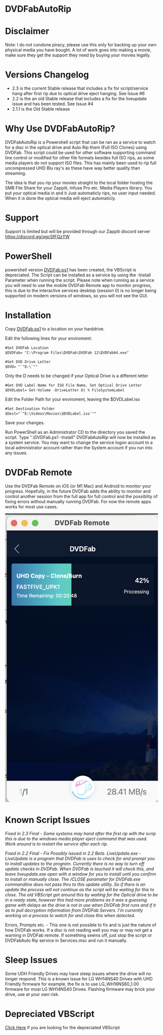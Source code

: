 # DVDFabAutoRip

# Disclaimer
Note: I do not condone piracy, please use this only for backing up your own physical media you have bought. A lot of work goes into making a movie, make sure they get the support they need by buying your movies legally. 

# Versions Changelog
- 2.3 is the current Stable release that includes a fix for script/service hang after first rip due to optical drive eject hanging. See Issue #6
- 2.2 is the an old Stable release that includes a fix for the liveupdate issue and has been tested. See Issue #4
- 2.1.1 is the Old Stable release

# Why Use DVDFabAutoRip?
DVDFabAutoRip is a Powershell script that can be ran as a service to watch for a disc in the optical drive and Auto Rip them (Full ISO Clones) using DVDFab. This script could be used for other software supporting command line control or modified for other file formats besides full ISO rips, as some media players do not support ISO files. This has mainly been used to rip full uncompressed UHD Blu ray's as these have way better quality than streaming. 

The idea is that you rip your movies straight to the local folder hosting the SMB File Share for your Zappiti, Infuse Pro etc. Media Players library. You put your optical media in and it Just automaticly rips, no user input needed. When it is done the optical media will eject automaticly.

# Support 
Support is limited but will be provided through our Zappiti discord server https://discord.gg/qgcSfFQzYW

# PowerShell
powershell version [DVDFab.ps1](DVDFab.ps1) has been created, the VBScript is depreciated. The Script can be installed as a service by using the -Install Parameter when running the script. Please note when running as a service you will need to use the mobile DVDFab Remote app to monitor progress, this is due to the interactive services desktop (session 0) is no longer being supported on modern versions of windows, so you will not see the GUI. 

# Installation
Copy [DVDFab.ps1](DVDFab.ps1) to a location on your harddrive. 

Edit the following lines for your enviroment:


```
#Set DVDFab Location
$DVDFab= "C:\Program Files\DVDFab\DVDFab 12\DVDFab64.exe"
```
```
#Set DVD Drive Letter
$DVD= "`"D:\`""
```
Only the D needs to be changed if your Optical Drive is a different letter
```
#Get DVD Label Name for ISO File Name, Set Optical Drive Letter
$DVDLabel= Get-Volume -DriveLetter D| % FileSystemLabel
```
Edit the Folder Path for your enviroment, leaving the $DVDLabel.iso
```
#Set Destination Folder 
$Dest="`"E:\Videos\Movies\$DVDLabel.iso`""
```

Save your changes. 

Run PowerShell as an Administrator CD to the directory you saved the script. Type ".\DVDFab.ps1 -Install" DVDFabAutoRip will now be installed as a system service. 
You may want to change the service logon account to a local administrator account rather than the System account if you run into any issues. 

# DVDFab Remote
Use the DVDFab Remote on iOS (or M1 Mac) and Android to monitor your progress. Hopefully, in the future DVDFab adds the ability to monitor and control another session from the full app for full control and the possiblity of fixing errors without manually running DVDFab. For now the remote apps works for most use cases. 

![DVDFabRemote](DVDFabRemote.png)



# Known Script Issues

*Fixed in 2.3 Final - Some systems may hand after the first rip with the scrip this is due to the windows media player eject command that was used. Work around is to restart the service after each rip.* 
 
*Fixed in 2.2 Final - Fix Possibly issued in 2.2 Beta. LiveUpdate.exe - LiveUpdate is a program that DVDFab is uses to check for and prompt you to install updates to the program. Currently there is no way to turn off update checks in DVDFab. When DVDFab is lauched it will check this, and leave liveupdate.exe open with a window for you to install until you confirm to install or manually close. The /CLOSE paramater for DVDFab.exe commandline does not pass thru to this update utility. So if there is an update the process will not continue as the script will be waiting for this to close. The old VBScript got around this by waiting for the Optical drive to be in a ready state, however this had more problems as it was a guessing game with delays as the drive is not in use when DVDFab first runs and if it as to pull decryption information from DVDFab Servers. I'm currently working on a process to watch for and close this when detected.*
 
 Errors, Prompts etc. - This one is not possible to fix and is just the nature of how DVDFab works. If a disc is not reading well you may or may not get a warning in DVDFab remote. If something seems off, just stop the script or DVDFabAuto Rip service in Services.msc and run it manually. 



# Sleep Issues
Some UDH Friendly Drives may have sleep issues where the drive will no longer respond. This is a known issue for LG WH14NS40 Drives with UHD Friendly firmware for example, the fix is to use LG_WH16NS60_1.00 firmware for most LG WH14NS40 Drives. Flashing firmware may brick your drive, use at your own risk. 

# Depreciated VBScript
[Click Here](/VBScript) if you are looking for the depreciated VBScript
